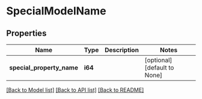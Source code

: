 # SpecialModelName

## Properties
Name | Type | Description | Notes
------------ | ------------- | ------------- | -------------
**special_property_name** | **i64** |  | [optional] [default to None]

[[Back to Model list]](../README.md#documentation-for-models) [[Back to API list]](../README.md#documentation-for-api-endpoints) [[Back to README]](../README.md)


